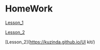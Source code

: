 # HomeWork

[Lesson_1](https://kuzinda.github.io/card/)

[Lesson_2](https://kuzinda.github.io/landing_page/)

[Lesson_2](https://kuzinda.github.io/Ul kit/)



